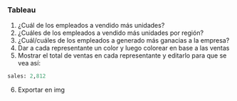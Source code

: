 
### Tableau

1. ¿Cuál de los empleados a vendido más unidades?
2. ¿Cuáles de los empleados a vendido más unidades por región?
3. ¿Cuál/cuáles de los empleados a generado más ganacias a la empresa?
4. Dar a cada representante un color y luego colorear en base a las ventas
5. Mostrar el total de ventas en cada representante y editarlo para que se vea así:
```python
sales: 2,812
```
6. Exportar en img
